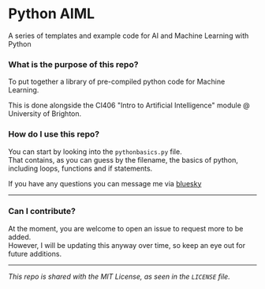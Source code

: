 # Python AIML
A series of templates and example code for AI and Machine Learning with Python

### What is the purpose of this repo?
To put together a library of pre-compiled python code for Machine Learning.

This is done alongside the CI406 "Intro to Artificial Intelligence" module @ University of Brighton.


### How do I use this repo?
You can start by looking into the `pythonbasics.py` file.\
That contains, as you can guess by the filename, the basics of python,\
including loops, functions and if statements.

If you have any questions you can message me via [bluesky](https://bsky.app/profile/leokayasen.bsky.social)

- - -

### Can I contribute?
At the moment, you are welcome to open an issue to request more to be added.\
However, I will be updating this anyway over time, so keep an eye out for future additions.

- - -

_This repo is shared with the MIT License, as seen in the `LICENSE` file._
